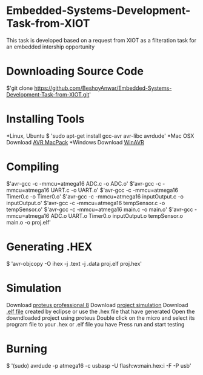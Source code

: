 # Embedded-Systems-Development-Task-from-XIOT
This task is developed based on a request from XIOT as a filteration task for an embedded intership opportunity

# Downloading Source Code
  $'git clone https://github.com/BeshoyAnwar/Embedded-Systems-Development-Task-from-XIOT.git'
# Installing Tools
*Linux, Ubuntu
  $ 'sudo apt-get install gcc-avr avr-libc avrdude'
*Mac OSX
  Download [AVR MacPack](https://www.obdev.at/products/crosspack/download.html) 
*Windows
  Download [WinAVR](http://winavr.sourceforge.net/download.html)
 
# Compiling
  $'avr-gcc -c -mmcu=atmega16 ADC.c -o ADC.o'
  $'avr-gcc -c -mmcu=atmega16 UART.c -o UART.o'
  $'avr-gcc -c -mmcu=atmega16 Timer0.c -o Timer0.o'
  $'avr-gcc -c -mmcu=atmega16 inputOutput.c -o inputOutput.o'
  $'avr-gcc -c -mmcu=atmega16 tempSensor.c -o tempSensor.o'
  $'avr-gcc -c -mmcu=atmega16 main.c -o main.o'
  $'avr-gcc -mmcu=atmega16 ADC.o UART.o Timer0.o inputOutput.o tempSensor.o main.o -o proj.elf'
# Generating .HEX
  $ 'avr-objcopy -O ihex -j .text -j .data proj.elf proj.hex'
# Simulation
  Download [proteus professional 8](http://getintopc.com/softwares/electronics/proteus-8-free-download/)
  Download [project simulation](https://github.com/BeshoyAnwar/Embedded-Systems-Development-Task-from-XIOT/raw/master/projectsimulation.pdsprj)
  Download [.elf file](https://github.com/BeshoyAnwar/Embedded-Systems-Development-Task-from-XIOT/raw/master/elfProjectFile.elf) created     by eclipse or use the .hex file that have generated
  Open the downdloaded project using proteus 
  Double click on the micro and select its program file to your .hex or .elf file you have
  Press run and start testing
# Burning
  $ '(sudo) avrdude -p atmega16 -c usbasp -U flash:w:main.hex:i -F -P usb'
